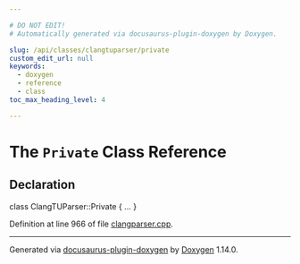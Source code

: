 ```yaml
---

# DO NOT EDIT!
# Automatically generated via docusaurus-plugin-doxygen by Doxygen.

slug: /api/classes/clangtuparser/private
custom_edit_url: null
keywords:
  - doxygen
  - reference
  - class
toc_max_heading_level: 4

---
```


<div class="doxyPage">

# The `Private` Class Reference



## Declaration

<div class="doxyDeclaration">
class ClangTUParser::Private { ... }
</div>


<p>Definition at line 966 of file <a href="/web-doxygen/docs/api/files/src/clangparser-cpp">clangparser.cpp</a>.</p>


<hr/>

<p class="doxyGeneratedBy">Generated via <a href="https://github.com/xpack/docusaurus-plugin-doxygen">docusaurus-plugin-doxygen</a> by <a href="https://www.doxygen.nl">Doxygen</a> 1.14.0.</p>

</div>
